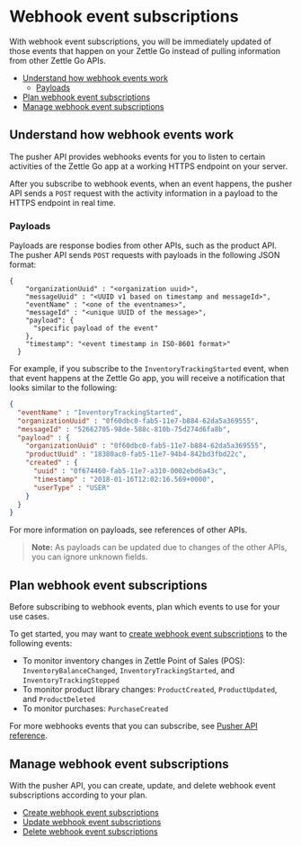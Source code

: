 Webhook event subscriptions
=====================
With webhook event subscriptions, you will be immediately updated of those events that happen on your Zettle Go instead of pulling information from other Zettle Go APIs.

* [Understand how webhook events work](#understand-how-webhook-events-work)
    * [Payloads](#payloads)
* [Plan webhook event subscriptions](#plan-webhook-event-subscriptions)
* [Manage webhook event subscriptions](#manage-webhook-event-subscriptions)

## Understand how webhook events work
The pusher API provides webhooks events for you to listen to certain activities of the Zettle Go app at a working HTTPS endpoint on your server.

After you subscribe to webhook events, when an event happens, the pusher API sends a `POST` request with the activity information in a payload to the HTTPS endpoint in real time.

### Payloads
Payloads are response bodies from other APIs, such as the product API. The pusher API sends `POST` requests with payloads in the following JSON format:

```
{
    "organizationUuid" : "<organization uuid>",
    "messageUuid" : "<UUID v1 based on timestamp and messageId>",
    "eventName" : "<one of the eventnames>",
    "messageId" : "<unique UUID of the message>",
    "payload": {
      "specific payload of the event"
    },
    "timestamp": "<event timestamp in ISO-8601 format>"
  }
```
For example, if you subscribe to the `InventoryTrackingStarted` event, when that event happens at the Zettle Go app, you will receive a notification that looks similar to the following:

```json
{
  "eventName" : "InventoryTrackingStarted",
  "organizationUuid" : "0f60dbc0-fab5-11e7-b884-62da5a369555",
  "messageId" : "52662705-98de-588c-810b-75d274d6fa8b",
  "payload" : {
    "organizationUuid" : "0f60dbc0-fab5-11e7-b884-62da5a369555",
    "productUuid" : "18380ac0-fab5-11e7-94b4-842bd3fbd22c",
    "created" : {
      "uuid" : "0f674460-fab5-11e7-a310-0002ebd6a43c",
      "timestamp" : "2018-01-16T12:02:16.569+0000",
      "userType" : "USER"
    }
  }
}
```

For more information on payloads, see references of other APIs.
> **Note:** As payloads can be updated due to changes of the other APIs, you can ignore unknown fields.

## Plan webhook event subscriptions
Before subscribing to webhook events, plan which events to use for your use cases.

To get started, you may want to [create webhook event subscriptions](pusher-api-tutotrial-create-subscriptions.md) to the following events:

* To monitor inventory changes in Zettle Point of Sales (POS): `InventoryBalanceChanged`, `InventoryTrackingStarted`, and `InventoryTrackingStopped`
* To monitor product library changes: `ProductCreated`, `ProductUpdated`, and `ProductDeleted`
* To monitor purchases: `PurchaseCreated`
<!-- To ketkee: after receiving info from Neon bank, maybe we can extend this section to be more focused on use cases? -->

For more webhooks events that you can subscribe, see [Pusher API reference](../api-reference.md).

## Manage webhook event subscriptions
With the pusher API, you can create, update, and delete webhook event subscriptions according to your plan.

* [Create webhook event subscriptions](create-webhook-event-subscriptions.md)
* [Update webhook event subscriptions](update-webhook-event-subscriptions.md)
* [Delete webhook event subscriptions](delete-webhook-event-subscriptions.md)

